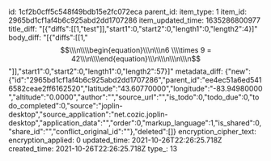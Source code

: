 id: 1cf2b0cff5c548f49bdb15e2fc072eca
parent_id: 
item_type: 1
item_id: 2965bd1cf1af4b6c925abd2dd1707286
item_updated_time: 1635286800977
title_diff: "[{\"diffs\":[[1,\"test\"]],\"start1\":0,\"start2\":0,\"length1\":0,\"length2\":4}]"
body_diff: "[{\"diffs\":[[1,\"$$\\\n\\\\begin{equation}\\\n\\\n6 \\\\times 9 = 42\\\n\\\\end{equation}\\\n\\\n\\\n\\\n$$\"]],\"start1\":0,\"start2\":0,\"length1\":0,\"length2\":57}]"
metadata_diff: {"new":{"id":"2965bd1cf1af4b6c925abd2dd1707286","parent_id":"ee4ec51a6ed5416582ceae2ff6162520","latitude":"43.60770000","longitude":"-83.94980000","altitude":"0.0000","author":"","source_url":"","is_todo":0,"todo_due":0,"todo_completed":0,"source":"joplin-desktop","source_application":"net.cozic.joplin-desktop","application_data":"","order":0,"markup_language":1,"is_shared":0,"share_id":"","conflict_original_id":""},"deleted":[]}
encryption_cipher_text: 
encryption_applied: 0
updated_time: 2021-10-26T22:26:25.718Z
created_time: 2021-10-26T22:26:25.718Z
type_: 13